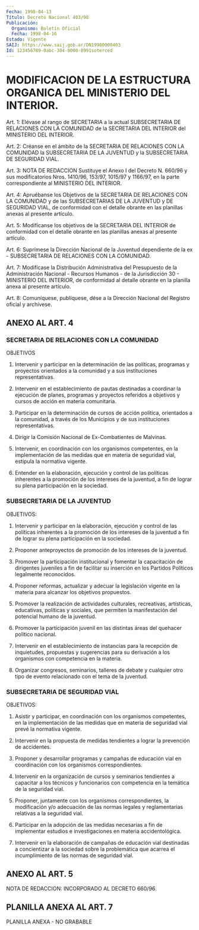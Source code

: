 ```yaml
---
Fecha: 1998-04-13
Título: Decreto Nacional 403/98
Publicación:
  Organismo: Boletín Oficial
  Fecha: 1998-04-16
Estado: Vigente
SAIJ: https://www.saij.gob.ar/DN19980000403
Id: 123456789-0abc-304-0000-8991soterced
---
```

# MODIFICACION DE LA ESTRUCTURA ORGANICA DEL MINISTERIO DEL INTERIOR.

<a id="1"></a>
Art. 1: Elévase al rango de SECRETARIA a la actual SUBSECRETARIA DE RELACIONES CON LA COMUNIDAD  de  la SECRETARIA DEL INTERIOR del MINISTERIO DEL INTERIOR.

<a id="2"></a>
Art. 2: Créanse en el ámbito de la SECRETARIA DE RELACIONES CON LA COMUNIDAD  la  SUBSECRETARIA  DE LA JUVENTUD y la SUBSECRETARIA  DE SEGURIDAD VIAL.

<a id="3"></a>
Art.  3: NOTA DE REDACCION Sustituye el Anexo I del Decreto N. 660/96 y sus modificatorios Nros. 1410/96, 153/97, 1015/97 y 1166/97, en la parte correspondiente al MINISTERIO DEL INTERIOR.

<a id="4"></a>
Art.  4: Apruébanse los Objetivos de la SECRETARIA DE RELACIONES CON LA COMUNIDAD  y  de  las  SUBSECRETARIAS  DE  LA  JUVENTUD y DE SEGURIDAD  VIAL,  de  conformidad  con  el  detalle obrante en  las planillas anexas al presente artículo.

<a id="5"></a>
Art. 5: Modifícanse los objetivos de la SECRETARIA DEL INTERIOR de conformidad  con  el  detalle  obrante en las planillas  anexas  al presente artículo.

<a id="6"></a>
Art. 6: Suprímese la Dirección Nacional de la Juventud dependiente de  la  ex  -  SUBSECRETARIA  DE  RELACIONES  CON LA  COMUNIDAD.

<a id="7"></a>
Art. 7: Modifícase la Distribución  Administrativa del Presupuesto de la Administración Nacional - Recursos Humanos - de la Jurisdicción  30  -  MINISTERIO  DEL INTERIOR,  de  conformidad  al detalle  obrante  en  la  planilla  anexa    al  presente  artículo.

<a id="8"></a>
Art. 8: Comuníquese, publíquese, dése a la Dirección  Nacional del Registro  oficial  y  archívese.

## ANEXO AL ART. 4

### SECRETARIA DE RELACIONES CON LA COMUNIDAD

<a id="1"></a>
OBJETIVOS

1. Intervenir y participar en la determinación  de  las políticas, programas y proyectos orientados a la comunidad y a sus instituciones representativas.

2. Intervenir  en  el  establecimiento  de  pautas destinadas a coordinar la ejecución de planes, programas y proyectos referidos a objetivos y cursos de acción en materia comunitaria.

3. Participar en la determinación de cursos de  acción política, orientados a la comunidad, a través de los Municipios y de sus instituciones representativas.

4. Dirigir la Comisión Nacional de  Ex-Combatientes  de Malvinas.

5.  Intervenir, en coordinación con los organismos competentes, en la implementación  de las medidas que en materia de seguridad vial, estipula la normativa vigente.

6. Entender  en  la  elaboración,  ejecución  y  control  de las políticas  inherentes  a  la  promoción  de  los  intereses  de la juventud, a fin de lograr su  plena  participación  en  la sociedad.

### SUBSECRETARIA DE LA JUVENTUD

<a id="2"></a>
OBJETIVOS:

1.  Intervenir y participar en la elaboración, ejecución y control de las  políticas  inherentes a la promoción de los intereses de la juventud a fin de lograr  su  plena  participación en  la sociedad.

2.  Proponer  anteproyectos  de  promoción  de los intereses de la juventud.

3. Promover la participación institucional y fomentar la capacitación  de  dirigentes  juveniles  a  fin  de   facilitar su inserción    en   los  Partidos  Políticos  legalmente reconocidos.

4. Proponer reformas,  actualizar  y adecuar la legislación vigente en la materia para alcanzar los objetivos propuestos.

5. Promover la realización de actividades  culturales, recreativas, artísticas,  educativas,  políticas  y sociales,  que permiten la manifestación del potencial humano de la juventud.

6. Promover la participación juvenil en  las  distintas  áreas del quehacer político nacional.

7. Intervenir en el establecimiento de instancias para la recepción de inquietudes, propuestas y sugerencias para su derivación a los organismos con competencia en la materia.

8. Organizar congresos,  seminarios, talleres de debate y cualquier otro tipo de evento relacionado con  el  tema  de la juventud.

### SUBSECRETARIA DE SEGURIDAD VIAL

<a id="3"></a>
OBJETIVOS:

1.  Asistir y participar, en coordinación con los organismos competentes, en la  implementación de las medidas que en materia de seguridad vial prevé la normativa vigente.

2. Intervenir en la propuesta  de  medidas  tendientes  a lograr la prevención de accidentes.

3. Proponer y desarrollar programas y campañas de educación vial en coordinación con los organismos correspondientes.

4. Intervenir en la organización de cursos y seminarios tendientes a capacitar  a  los  técnicos  y funcionarios con competencia en la temática de la seguridad vial.

5.  Proponer, juntamente con los  organismos  correspondientes, la modificación  y/o adecuación de las normas legales y reglamentarias relativas a la seguridad vial.

6. Participar en  la  adopción  de  las medidas necesarias a fin de implementar estudios e investigaciones  en  materia accidentológica.

7.  Intervenir  en  la  elaboración de campañas de  educación vial destinadas a concientizar  a  la sociedad sobre la problemática que acarrea  el  incumplimiento  de  las    normas  de  seguridad vial.

## ANEXO AL ART. 5

<a id="1"></a>
NOTA DE REDACCION: INCORPORADO AL DECRETO 660/96.

## PLANILLA ANEXA AL ART. 7

<a id="1"></a>
PLANILLA ANEXA - NO GRABABLE
